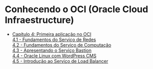 # Conhecendo o OCI (Oracle Cloud Infraestructure)

- [Capítulo 4: Primeira aplicação no OCI](https://github.com/daniel-armbrust/oci-book/blob/main/chapter-4/README.md) <br>
    [4.1 - Fundamentos do Serviço de Redes](https://github.com/daniel-armbrust/oci-book/blob/main/chapter-4/4-1_fundamentos-redes.md) <br>
    [4.2 - Fundamentos do Serviço de Computação](https://github.com/daniel-armbrust/oci-book/blob/main/chapter-4/4-2_fundamentos-computacao.md) <br>
    [4.3 - Apresentando o Serviço Bastion](https://github.com/daniel-armbrust/oci-book/blob/main/chapter-4/4-3_servico-bastion.md) <br>
    [4.4 - Oracle Linux com WordPress CMS](https://github.com/daniel-armbrust/oci-book/blob/main/chapter-4/4-4_oracle-linux-wordpress.md) <br>
    [4.5 - Introdução ao Serviço de Load Balancer](https://github.com/daniel-armbrust/oci-book/blob/main/chapter-4/4-5_intro-load-balancing.md) <br>